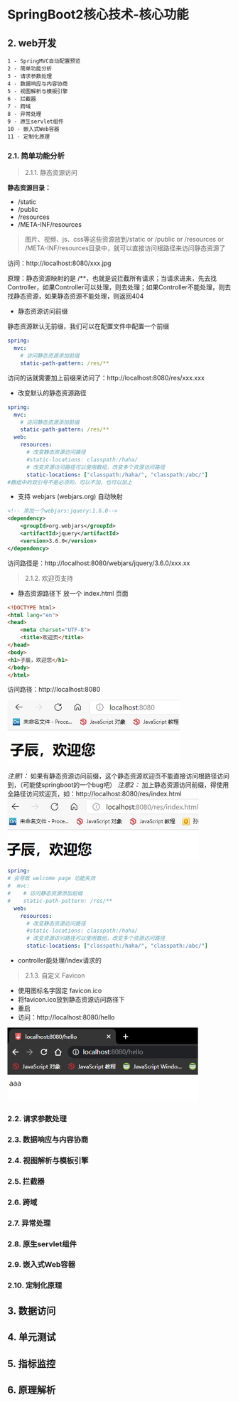 # SpringBoot2核心技术-核心功能

## 2. web开发
~~~~~
1 - SpringMVC自动配置预览
2 - 简单功能分析
3 - 请求参数处理
4 - 数据响应与内容协商
5 - 视图解析与模板引擎
6 - 拦截器
7 - 跨域
8 - 异常处理
9 - 原生servlet组件
10 - 嵌入式Web容器
11 - 定制化原理
~~~~~
### 2.1. 简单功能分析
> 2.1.1. 静态资源访问

**静态资源目录：**
- /static
- /public
- /resources
- /META-INF/resources
> 图片、视频、js、css等这些资源放到/static or /public or /resources or /META-INF/resources目录中，就可以直接访问根路径来访问静态资源了

访问：http://localhost:8080/xxx.jpg

原理：静态资源映射的是 /**，也就是说拦截所有请求；当请求进来，先去找Controller，如果Controller可以处理，则去处理；如果Controller不能处理，则去找静态资源，如果静态资源不能处理，则返回404

- 静态资源访问前缀

静态资源默认无前缀，我们可以在配置文件中配置一个前缀
```yaml
spring:
  mvc:
    # 访问静态资源添加前缀
    static-path-pattern: /res/**
```
访问的话就需要加上前缀来访问了：http://localhost:8080/res/xxx.xxx

- 改变默认的静态资源路径
```yaml
spring:
  mvc:
    # 访问静态资源添加前缀
    static-path-pattern: /res/**
  web:
    resources:
      # 改变静态资源访问路径
      #static-locations: classpath:/haha/
      # 改变资源访问路径可以使用数组，改变多个资源访问路径
      static-locations: ["classpath:/haha/", "classpath:/abc/"]
#数组中的双引号不是必须的，可以不加，也可以加上
```
- 支持 webjars (webjars.org) 自动映射
```xml
<!-- 添加一个webjars:jquery:1.6.0-->
<dependency>
    <groupId>org.webjars</groupId>
    <artifactId>jquery</artifactId>
    <version>3.6.0</version>
</dependency>
```
访问路径是：http://localhost:8080/webjars/jquery/3.6.0/xxx.xx

> 2.1.2. 欢迎页支持
- 静态资源路径下 放一个 index.html 页面
```html
<!DOCTYPE html>
<html lang="en">
<head>
    <meta charset="UTF-8">
    <title>欢迎页</title>
</head>
<body>
<h1>子辰，欢迎您</h1>
</body>
</html>
```
访问路径：http://localhost:8080

![image-index](../image/index.png)

*注意1：* 如果有静态资源访问前缀，这个静态资源欢迎页不能直接访问根路径访问到，（可能使springboot的一个bug吧）
*注意2：* 加上静态资源访问前缀，得使用全路径访问欢迎页，如：http://localhost:8080/res/index.html
![image-index](../image/prefix-index.png)

```yaml
spring:
# 会导致 welcome page 功能失效
#  mvc:
#    # 访问静态资源添加前缀
#    static-path-pattern: /res/**
  web:
    resources:
      # 改变静态资源访问路径
      #static-locations: classpath:/haha/
      # 改变资源访问路径可以使用数组，改变多个资源访问路径
      static-locations: ["classpath:/haha/", "classpath:/abc/"]
```
- controller能处理/index请求的




> 2.1.3. 自定义 Favicon
- 使用图标名字固定 favicon.ico
- 将favicon.ico放到静态资源访问路径下
- 重启
- 访问：http://localhost:8080/hello

![image-favicon](../image/favicon.png)

### 2.2. 请求参数处理
>

>


### 2.3. 数据响应与内容协商
>

>


### 2.4. 视图解析与模板引擎
>

>


### 2.5. 拦截器
>

>


### 2.6. 跨域
>

>


### 2.7. 异常处理
>

>


### 2.8. 原生servlet组件
>

>


### 2.9. 嵌入式Web容器
>

>


### 2.10. 定制化原理
>

>




## 3. 数据访问


## 4. 单元测试


## 5. 指标监控


## 6. 原理解析




